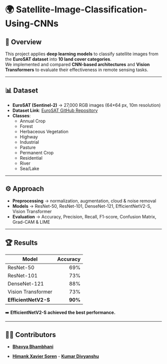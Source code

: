 # 🌍 Satellite-Image-Classification-Using-CNNs  

## 📌 Overview  
This project applies **deep learning models** to classify satellite images from the **EuroSAT dataset** into **10 land cover categories**.  
We implemented and compared **CNN-based architectures** and **Vision Transformers** to evaluate their effectiveness in remote sensing tasks.  

---

## 📊 Dataset  
- **EuroSAT (Sentinel-2)** → 27,000 RGB images (64×64 px, 10m resolution)  
- **Dataset Link**: [EuroSAT GitHub Repository](https://github.com/phelber/eurosat)  
- **Classes**:  
  - Annual Crop  
  - Forest  
  - Herbaceous Vegetation  
  - Highway  
  - Industrial  
  - Pasture  
  - Permanent Crop  
  - Residential  
  - River  
  - Sea/Lake  

---

## ⚙️ Approach  
- **Preprocessing** → normalization, augmentation, cloud & noise removal  
- **Models** → ResNet-50, ResNet-101, DenseNet-121, EfficientNetV2-S, Vision Transformer  
- **Evaluation** → Accuracy, Precision, Recall, F1-score, Confusion Matrix, Grad-CAM & LIME  

---

## 🏆 Results  
| Model              | Accuracy |
|--------------------|---------:|
| ResNet-50          | 69%      |
| ResNet-101         | 73%      |
| DenseNet-121       | 88%      |
| Vision Transformer | 73%      |
| **EfficientNetV2-S** | **90%**  |  

➡️ **EfficientNetV2-S achieved the best performance.**  

---

## 👨‍💻 Contributors  

- [**Bhavya Bhambhani**](https://github.com/bhavyaB30)  

- [**Himank Xavier Soren**](https://github.com/himank111)                                                                                     - [**Kumar Divyanshu**](https://github.com/kumardivyanshu21) 

